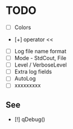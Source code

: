 # TODO

- [ ] Colors
- [+] operator <<
- [ ] Log file name format
- [ ] Mode - StdCout, File
- [ ] Level / VerboseLevel
- [ ] Extra log fields
- [ ] AutoLog
- [ ] xxxxxxxxx

## See

- [!] qDebug()
